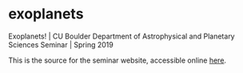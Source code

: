 # exoplanets
Exoplanets! | CU Boulder Department of Astrophysical and Planetary Sciences Seminar | Spring 2019

This is the source for the seminar website, accessible online [here](http://casa.colorado.edu/~bertathompson/).
